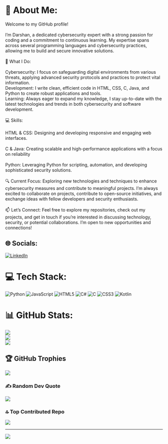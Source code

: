 # 💫 About Me:
Welcome to my GitHub profile!<br><br>I’m Darshan, a dedicated cybersecurity expert with a strong passion for coding and a commitment to continuous learning. My expertise spans across several programming languages and cybersecurity practices, allowing me to build and secure innovative solutions.<br><br>🔐 What I Do:<br><br>Cybersecurity: I focus on safeguarding digital environments from various threats, applying advanced security protocols and practices to protect vital information.<br>Development: I write clean, efficient code in HTML, CSS, C, Java, and Python to create robust applications and tools.<br>Learning: Always eager to expand my knowledge, I stay up-to-date with the latest technologies and trends in both cybersecurity and software development.<br><br>💻 Skills:<br><br>HTML & CSS: Designing and developing responsive and engaging web interfaces.<br><br>C & Java: Creating scalable and high-performance applications with a focus on reliability<br><br>Python: Leveraging Python for scripting, automation, and developing sophisticated security solutions.<br><br>🔍 Current Focus: Exploring new technologies and techniques to enhance cybersecurity measures and contribute to meaningful projects. I’m always excited to collaborate on projects, contribute to open-source initiatives, and exchange ideas with fellow developers and security enthusiasts.<br><br>📫 Let’s Connect: Feel free to explore my repositories, check out my projects, and get in touch if you’re interested in discussing technology, security, or potential collaborations. I’m open to new opportunities and connections!<br>


## 🌐 Socials:
[![LinkedIn](https://img.shields.io/badge/LinkedIn-%230077B5.svg?logo=linkedin&logoColor=white)](www.linkedin.com/in/darshan-gholap) 

# 💻 Tech Stack:
![Python](https://img.shields.io/badge/python-3670A0?style=for-the-badge&logo=python&logoColor=ffdd54) ![JavaScript](https://img.shields.io/badge/javascript-%23323330.svg?style=for-the-badge&logo=javascript&logoColor=%23F7DF1E) ![HTML5](https://img.shields.io/badge/html5-%23E34F26.svg?style=for-the-badge&logo=html5&logoColor=white) ![C#](https://img.shields.io/badge/c%23-%23239120.svg?style=for-the-badge&logo=csharp&logoColor=white) ![C](https://img.shields.io/badge/c-%2300599C.svg?style=for-the-badge&logo=c&logoColor=white) ![CSS3](https://img.shields.io/badge/css3-%231572B6.svg?style=for-the-badge&logo=css3&logoColor=white) ![Kotlin](https://img.shields.io/badge/kotlin-%237F52FF.svg?style=for-the-badge&logo=kotlin&logoColor=white)
# 📊 GitHub Stats:
![](https://github-readme-stats.vercel.app/api?username=Darshan-builds&theme=dark&hide_border=false&include_all_commits=false&count_private=false)<br/>
![](https://github-readme-streak-stats.herokuapp.com/?user=Darshan-builds&theme=dark&hide_border=false)<br/>
![](https://github-readme-stats.vercel.app/api/top-langs/?username=Darshan-builds&theme=dark&hide_border=false&include_all_commits=false&count_private=false&layout=compact)

## 🏆 GitHub Trophies
![](https://github-profile-trophy.vercel.app/?username=Darshan-builds&theme=radical&no-frame=false&no-bg=true&margin-w=4)

### ✍️ Random Dev Quote
![](https://quotes-github-readme.vercel.app/api?type=horizontal&theme=radical)

### 🔝 Top Contributed Repo
![](https://github-contributor-stats.vercel.app/api?username=Darshan-builds&limit=5&theme=radical&combine_all_yearly_contributions=true)

---
[![](https://visitcount.itsvg.in/api?id=Darshan-builds&icon=0&color=0)](https://visitcount.itsvg.in)

<!-- Proudly created with GPRM ( https://gprm.itsvg.in ) -->
